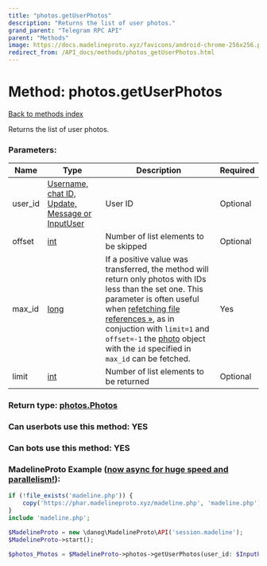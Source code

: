 ```yaml
---
title: "photos.getUserPhotos"
description: "Returns the list of user photos."
grand_parent: "Telegram RPC API"
parent: "Methods"
image: https://docs.madelineproto.xyz/favicons/android-chrome-256x256.png
redirect_from: /API_docs/methods/photos_getUserPhotos.html
---
```

# Method: photos.getUserPhotos
[Back to methods index](index.html)



Returns the list of user photos.

### Parameters:

| Name     |    Type       | Description | Required |
|----------|---------------|-------------|----------|
|user\_id|[Username, chat ID, Update, Message or InputUser](/API_docs/types/InputUser.html) | User ID | Optional|
|offset|[int](/API_docs/types/int.html) | Number of list elements to be skipped | Optional|
|max\_id|[long](/API_docs/types/long.html) | If a positive value was transferred, the method will return only photos with IDs less than the set one. This parameter is often useful when [refetching file references »](https://core.telegram.org/api/file_reference), as in conjuction with `limit=1` and `offset=-1` the [photo](../constructors/photo.html) object with the `id` specified in `max_id` can be fetched. | Yes|
|limit|[int](/API_docs/types/int.html) | Number of list elements to be returned | Optional|


### Return type: [photos.Photos](/API_docs/types/photos.Photos.html)

### Can userbots use this method: **YES**

### Can bots use this method: **YES**


### MadelineProto Example ([now async for huge speed and parallelism!](https://docs.madelineproto.xyz/docs/ASYNC.html)):


```php
if (!file_exists('madeline.php')) {
    copy('https://phar.madelineproto.xyz/madeline.php', 'madeline.php');
}
include 'madeline.php';

$MadelineProto = new \danog\MadelineProto\API('session.madeline');
$MadelineProto->start();

$photos_Photos = $MadelineProto->photos->getUserPhotos(user_id: $InputUser, offset: $int, max_id: $long, limit: $int, );
```


